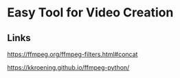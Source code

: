 # Easy Tool for Video Creation

## Links

https://ffmpeg.org/ffmpeg-filters.html#concat

https://kkroening.github.io/ffmpeg-python/
